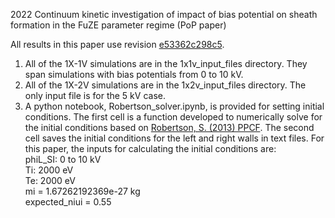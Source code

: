 2022 Continuum kinetic investigation of impact of bias potential on sheath formation in the FuZE parameter regime (PoP paper)

All results in this paper use revision [e53362c298c5](https://github.com/ammarhakim/gkyl/commit/e53362c298c5d57149c4d3c77e10b755fdcdb153).

1. All of the 1X-1V simulations are in the 1x1v_input_files directory. They span simulations with bias potentials from 0 to 10 kV. 
2. All of the 1X-2V simulations are in the 1x2v_input_files directory. The only input file is for the 5 kV case.
3. A python notebook, Robertson_solver.ipynb, is provided for setting initial conditions. The first cell is a function developed to numerically solve for the initial conditions based on [Robertson, S. (2013) PPCF](https://doi.org/10.1088/0741-3335/55/9/093001). The second cell saves the initial conditions for the left and right walls in text files. For this paper, the inputs for calculating the initial conditions are: <br>
   phiL_SI: 0 to 10 kV <br>
   Ti: 2000 eV  <br>
   Te: 2000 eV  <br>
   mi = 1.67262192369e-27 kg  <br>
   expected_niui = 0.55
